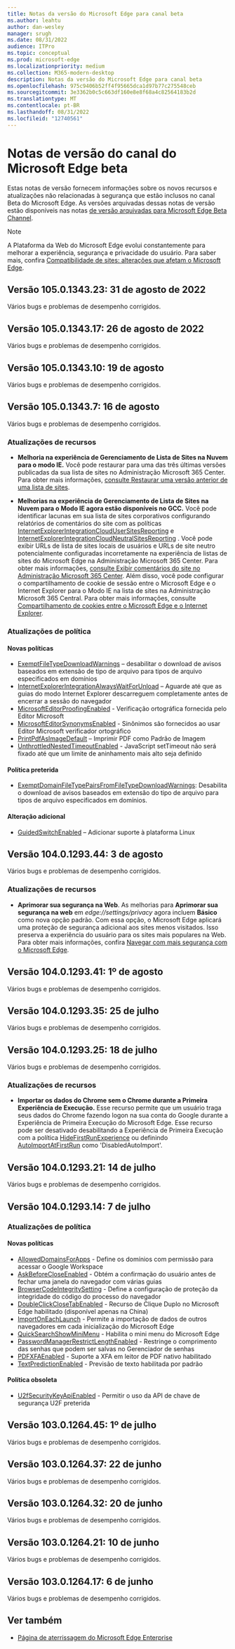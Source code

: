 ```yaml
---
title: Notas da versão do Microsoft Edge para canal beta
ms.author: leahtu
author: dan-wesley
manager: srugh
ms.date: 08/31/2022
audience: ITPro
ms.topic: conceptual
ms.prod: microsoft-edge
ms.localizationpriority: medium
ms.collection: M365-modern-desktop
description: Notas da versão do Microsoft Edge para canal beta
ms.openlocfilehash: 975c9406b52ff4f95665dca1d97b77c275548ceb
ms.sourcegitcommit: 3e3362b0c5c663df160e8e8f68a4c82564183b2d
ms.translationtype: MT
ms.contentlocale: pt-BR
ms.lasthandoff: 08/31/2022
ms.locfileid: "12740561"
---
```

# <a name="release-notes-for-microsoft-edge-beta-channel"></a>Notas de versão do canal do Microsoft Edge beta

Estas notas de versão fornecem informações sobre os novos recursos e atualizações não relacionadas à segurança que estão inclusos no canal Beta do Microsoft Edge. As versões arquivadas dessas notas de versão estão disponíveis nas notas [de versão arquivadas para Microsoft Edge Beta Channel](./microsoft-edge-relnote-archive-beta-channel.md).

> [!NOTE]
> A Plataforma da Web do Microsoft Edge evolui constantemente para melhorar a experiência, segurança e privacidade do usuário. Para saber mais, confira [Compatibilidade de sites: alterações que afetam o Microsoft Edge](/microsoft-edge/web-platform/site-impacting-changes).

## <a name="version-1050134323-august-31-2022"></a>Versão 105.0.1343.23: 31 de agosto de 2022

Vários bugs e problemas de desempenho corrigidos.

## <a name="version-1050134317-august-26-2022"></a>Versão 105.0.1343.17: 26 de agosto de 2022

Vários bugs e problemas de desempenho corrigidos.

## <a name="version-1050134310-august-19"></a>Versão 105.0.1343.10: 19 de agosto

Vários bugs e problemas de desempenho corrigidos.

## <a name="version-105013437-august-16"></a>Versão 105.0.1343.7: 16 de agosto

Vários bugs e problemas de desempenho corrigidos.

### <a name="feature-updates"></a>Atualizações de recursos

- **Melhoria na experiência de Gerenciamento de Lista de Sites na Nuvem para o modo IE.** Você pode restaurar para uma das três últimas versões publicadas da sua lista de sites no Administração Microsoft 365 Center. Para obter mais informações, [consulte Restaurar uma versão anterior de uma lista de sites](/deployedge/edge-ie-mode-cloud-site-list-mgmt#restore-a-previous-version-of-a-site-list).

- **Melhorias na experiência de Gerenciamento de Lista de Sites na Nuvem para o Modo IE agora estão disponíveis no GCC.** Você pode identificar lacunas em sua lista de sites corporativos configurando relatórios de comentários do site com as políticas [InternetExplorerIntegrationCloudUserSitesReporting](/deployedge/microsoft-edge-policies#internetexplorerintegrationcloudusersitesreporting) e [InternetExplorerIntegrationCloudNeutralSitesReporting](/deployedge/microsoft-edge-policies#internetexplorerintegrationcloudneutralsitesreporting) . Você pode exibir URLs de lista de sites locais de usuários e URLs de site neutro potencialmente configuradas incorretamente na experiência de listas de sites do Microsoft Edge na Administração Microsoft 365 Center. Para obter mais informações, [consulte Exibir comentários do site no Administração Microsoft 365 Center](/deployedge/edge-ie-mode-cloud-site-list-mgmt#view-site-feedback-on-the-microsoft-365-admin-center-1). Além disso, você pode configurar o compartilhamento de cookie de sessão entre o Microsoft Edge e o Internet Explorer para o Modo IE na lista de sites na Administração Microsoft 365 Central. Para obter mais informações, consulte [Compartilhamento de cookies entre o Microsoft Edge e o Internet Explorer](/deployedge/edge-ie-mode-add-guidance-cookieshare).

### <a name="policy-updates"></a>Atualizações de política

#### <a name="new-policies"></a>Novas políticas

- [ExemptFileTypeDownloadWarnings](/DeployEdge/microsoft-edge-policies#exemptfiletypedownloadwarnings) – desabilitar o download de avisos baseados em extensão de tipo de arquivo para tipos de arquivo especificados em domínios
- [InternetExplorerIntegrationAlwaysWaitForUnload](/DeployEdge/microsoft-edge-policies#internetexplorerintegrationalwayswaitforunload) – Aguarde até que as guias do modo Internet Explorer descarreguem completamente antes de encerrar a sessão do navegador
- [MicrosoftEditorProofingEnabled](/DeployEdge/microsoft-edge-policies#microsofteditorproofingenabled) - Verificação ortográfica fornecida pelo Editor Microsoft
- [MicrosoftEditorSynonymsEnabled](/DeployEdge/microsoft-edge-policies#microsofteditorsynonymsenabled) - Sinônimos são fornecidos ao usar Editor Microsoft verificador ortográfico
- [PrintPdfAsImageDefault](/DeployEdge/microsoft-edge-policies#printpdfasimagedefault) – Imprimir PDF como Padrão de Imagem
- [UnthrottledNestedTimeoutEnabled](/DeployEdge/microsoft-edge-policies#unthrottlednestedtimeoutenabled) - JavaScript setTimeout não será fixado até que um limite de aninhamento mais alto seja definido

#### <a name="deprecated-policy"></a>Política preterida

- [ExemptDomainFileTypePairsFromFileTypeDownloadWarnings](/DeployEdge/microsoft-edge-policies#exemptdomainfiletypepairsfromfiletypedownloadwarnings): Desabilita o download de avisos baseados em extensão do tipo de arquivo para tipos de arquivo especificados em domínios.

#### <a name="additional-change"></a>Alteração adicional

- [GuidedSwitchEnabled](/DeployEdge/microsoft-edge-policies#guidedswitchenabled) – Adicionar suporte à plataforma Linux

## <a name="version-1040129344-august-3"></a>Versão 104.0.1293.44: 3 de agosto

Vários bugs e problemas de desempenho corrigidos.

### <a name="feature-updates"></a>Atualizações de recursos

- **Aprimorar sua segurança na Web**. As melhorias para **Aprimorar sua segurança na web** em *edge://settings/privacy* agora incluem **Básico** como nova opção padrão.  Com essa opção, o Microsoft Edge aplicará uma proteção de segurança adicional aos sites menos visitados. Isso preserva a experiência do usuário para os sites mais populares na Web. Para obter mais informações, confira [Navegar com mais segurança com o Microsoft Edge](/deployedge/microsoft-edge-security-browse-safer).

## <a name="version-1040129341-august-1"></a>Versão 104.0.1293.41: 1º de agosto

Vários bugs e problemas de desempenho corrigidos.

## <a name="version-1040129335-july-25"></a>Versão 104.0.1293.35: 25 de julho

Vários bugs e problemas de desempenho corrigidos.

## <a name="version-1040129325-july-18"></a>Versão 104.0.1293.25: 18 de julho

Vários bugs e problemas de desempenho corrigidos.

### <a name="feature-updates"></a>Atualizações de recursos

- **Importar os dados do Chrome sem o Chrome durante a Primeira Experiência de Execução.** Esse recurso permite que um usuário traga seus dados do Chrome fazendo logon na sua conta do Google durante a Experiência de Primeira Execução do Microsoft Edge. Esse recurso pode ser desativado desabilitando a Experiência de Primeira Execução com a política [HideFirstRunExperience](/deployedge/microsoft-edge-policies#hidefirstrunexperience) ou definindo [AutoImportAtFirstRun](/deployedge/microsoft-edge-policies#autoimportatfirstrun) como 'DisabledAutoImport'.

## <a name="version-1040129321-july-14"></a>Versão 104.0.1293.21: 14 de julho

Vários bugs e problemas de desempenho corrigidos.

## <a name="version-1040129314-july-7"></a>Versão 104.0.1293.14: 7 de julho

### <a name="policy-updates"></a>Atualizações de política

#### <a name="new-policies"></a>Novas políticas

- [AllowedDomainsForApps](/DeployEdge/microsoft-edge-policies#alloweddomainsforapps) - Define os domínios com permissão para acessar o Google Workspace
- [AskBeforeCloseEnabled](/DeployEdge/microsoft-edge-policies#askbeforecloseenabled) - Obtém a confirmação do usuário antes de fechar uma janela do navegador com várias guias
- [BrowserCodeIntegritySetting](/DeployEdge/microsoft-edge-policies#browsercodeintegritysetting) - Define a configuração de proteção da integridade do código do processo do navegador
- [DoubleClickCloseTabEnabled](/DeployEdge/microsoft-edge-policies#doubleclickclosetabenabled) - Recurso de Clique Duplo no Microsoft Edge habilitado (disponível apenas na China)
- [ImportOnEachLaunch](/DeployEdge/microsoft-edge-policies#importoneachlaunch) - Permite a importação de dados de outros navegadores em cada inicialização do Microsoft Edge
- [QuickSearchShowMiniMenu](/DeployEdge/microsoft-edge-policies#quicksearchshowminimenu) - Habilita o mini menu do Microsoft Edge
- [PasswordManagerRestrictLengthEnabled](/DeployEdge/microsoft-edge-policies#passwordmanagerrestrictlengthenabled) - Restringe o comprimento das senhas que podem ser salvas no Gerenciador de senhas
- [PDFXFAEnabled](/DeployEdge/microsoft-edge-policies#pdfxfaenabled) - Suporte a XFA em leitor de PDF nativo habilitado
- [TextPredictionEnabled](/DeployEdge/microsoft-edge-policies#textpredictionenabled) - Previsão de texto habilitada por padrão

#### <a name="obsoleted-policy"></a>Política obsoleta

- [U2fSecurityKeyApiEnabled](/DeployEdge/microsoft-edge-policies#u2fsecuritykeyapienabled) - Permitir o uso da API de chave de segurança U2F preterida

## <a name="version-1030126445-july-1"></a>Versão 103.0.1264.45: 1º de julho

Vários bugs e problemas de desempenho corrigidos.

## <a name="version-1030126437-june-22"></a>Versão 103.0.1264.37: 22 de junho

Vários bugs e problemas de desempenho corrigidos.

## <a name="version-1030126432-june-20"></a>Versão 103.0.1264.32: 20 de junho

Vários bugs e problemas de desempenho corrigidos.

## <a name="version-1030126421-june-10"></a>Versão 103.0.1264.21: 10 de junho

Vários bugs e problemas de desempenho corrigidos.

## <a name="version-1030126417-june-6"></a>Versão 103.0.1264.17: 6 de junho

Vários bugs e problemas de desempenho corrigidos.

<!--- from Version 103.0.1264.13: June 2 to Version 102.0.1245.12: May 13 ---->
<!--- from Version 102.0.1245.7: May 10 to Version 101.0.1210.14: April 12 ---->
<!--- from Version 101.0.1210.10: April 8 to Version 100.0.1185.12: March 18 --->
<!--- from Version 100.0.1185.10: March 17 to Version 99.0.1150.16: February 14 --->
<!--- From Version 99.0.1150.11: February 9 to Version 98.0.1108.27: January 19 --->
<!-- archive from Version 98.0.1108.23: January 14 to Version 97.0.1072.28: December 8 -->
<!--- Version 97.0.1072.21: December 1 to Version 96.0.1054.13: November 5  --->
<!--- archive from Version 96.0.1054.8: November 1 to Version 95.0.1020.14: October 5  --->
<!-- archive from version 95.0.1020.9: September 28 to version 94.0.992.14: September 7 -->
<!-- archive from Version 94.0.992.9: September 2 to Version 92.0.902.40: July 6 -->
<!--Archive from Version 92.0.902.22: June 21 to Version 89.0.774.23: February 8  -->
<!-- Archive from Version 87.0.664.18: October 26 to to version 89.0.774.18: February 3 --->
<!-- Archive from Version 87.0.664.12: October 20 to version 86.0.622.15: September 14 -->
<!--- Archived to version 86.0.622.11: September 9 ---->
<!--- Archived to version 85.0.564.18: July 28 ---->

## <a name="see-also"></a>Ver também

- [Página de aterrissagem do Microsoft Edge Enterprise](https://aka.ms/EdgeEnterprise)

